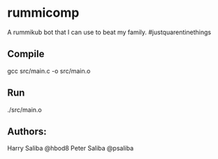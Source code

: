 # rummicomp
A rummikub bot that I can use to beat my family.  #justquarentinethings

## Compile
gcc src/main.c -o src/main.o

## Run
./src/main.o

## Authors:
Harry Saliba @hbod8
Peter Saliba @psaliba